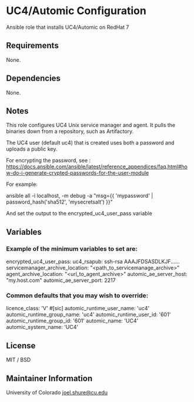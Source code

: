 # UC4/Automic Configuration 

Ansible role that installs UC4/Automic on RedHat 7

## Requirements

None.


## Dependencies

None.

## Notes

This role configures UC4 Unix service manager and agent.  It pulls the binaries down from a repository, such as Artifactory.

The UC4 user (default uc4) that is created uses both a password and uploads a public key.

For encrypting the password, see : https://docs.ansible.com/ansible/latest/reference_appendices/faq.html#how-do-i-generate-crypted-passwords-for-the-user-module

For example:

ansible all -i localhost, -m debug -a "msg={{ 'mypassword' | password_hash('sha512', 'mysecretsalt') }}"

And set the output to the encrypted_uc4_user_pass variable


## Variables

### Example of the minimum variables to set are:

  encrypted_uc4_user_pass: 		<encrypted password>
  uc4_rsapub:          			ssh-rsa AAAJFDSASDLKJF......
  servicemanager_archive_location:	"<path_to_servicemanage_archive>"
  agent_archive_location:		"<url_to_agent_archive>"
  automic_ae_server_host:		"my.host.com"
  automic_ae_server_port:		2217

### Common defaults that you may wish to override:

  licence_class: 'V' #[sic]
  automic_runtime_user_name:     'uc4'
  automic_runtime_group_name:    'uc4'
  automic_runtime_user_id:       '601'
  automic_runtime_group_id:      '601'
  automic_name:		      	 'UC4'
  automic_system_name:           'UC4'

## License

MIT / BSD

## Maintainer Information
University of Colorado
joel.shure@cu.edu




